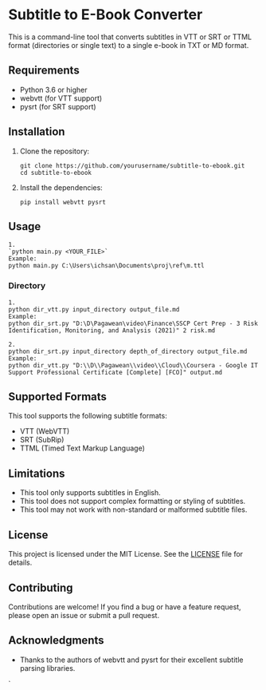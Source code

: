 # Subtitle to E-Book Converter

This is a command-line tool that converts subtitles in VTT or SRT or TTML format (directories or single text) to a single e-book in TXT or MD format. 

## Requirements

- Python 3.6 or higher
- webvtt (for VTT support)
- pysrt (for SRT support)

## Installation

1. Clone the repository:

   ```
   git clone https://github.com/yourusername/subtitle-to-ebook.git
   cd subtitle-to-ebook
   ```

2. Install the dependencies:

   ```
   pip install webvtt pysrt
   ```

## Usage

```
1.
`python main.py <YOUR_FILE>`
Example:
python main.py C:\Users\ichsan\Documents\proj\ref\m.ttl
```



### Directory

```
1.
python dir_vtt.py input_directory output_file.md
Example:
python dir_srt.py "D:\D\Pagawean\video\Finance\SSCP Cert Prep - 3 Risk Identification, Monitoring, and Analysis (2021)" 2 risk.md 

2.
python dir_srt.py input_directory depth_of_directory output_file.md
Example:
python dir_vtt.py "D:\\D\\Pagawean\\video\\Cloud\\Coursera - Google IT Support Professional Certificate [Complete] [FCO]" output.md
```

## Supported Formats

This tool supports the following subtitle formats:

- VTT (WebVTT)
- SRT (SubRip)
- TTML (Timed Text Markup Language)

## Limitations

- This tool only supports subtitles in English.
- This tool does not support complex formatting or styling of subtitles.
- This tool may not work with non-standard or malformed subtitle files.

## License

This project is licensed under the MIT License. See the [LICENSE](LICENSE) file for details.

## Contributing

Contributions are welcome! If you find a bug or have a feature request, please open an issue or submit a pull request.

## Acknowledgments

- Thanks to the authors of webvtt and pysrt for their excellent subtitle parsing libraries.


`

